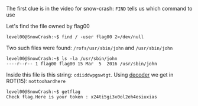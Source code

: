 The first clue is in the video for snow-crash:
`FIND` tells us which command to use

Let's find the file owned by flag00
```
level00@SnowCrash:~$ find / -user flag00 2>/dev/null
```
Two such files were found: `/rofs/usr/sbin/john` and `/usr/sbin/john`

```
level00@SnowCrash:~$ ls -la /usr/sbin/john
----r--r-- 1 flag00 flag00 15 Mar  5  2016 /usr/sbin/john
```
Inside this file is this string: `cdiiddwpgswtgt`.
Using [decoder](https://www.dcode.fr/) we get in ROT(15): `nottoohardhere`

```
level00@SnowCrash:~$ getflag
Check flag.Here is your token : x24ti5gi3x0ol2eh4esiuxias
```